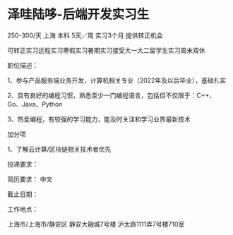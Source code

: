# 泽哇陆哆-后端开发实习生

250-300/天 上海 本科 5天／周 实习3个月 提供转正机会

可转正实习远程实习寒假实习暑期实习接受大一大二留学生实习周末双休

职位描述：

1、参与产品服务端业务开发，计算机相关专业（2022年及以后毕业），基础扎实 

 2、具有良好的编程习惯，熟悉至少一门编程语言，包括但不仅限于：C++、Go、Java、Python 

 3、热爱编程，有较强的学习能力，能及时关注和学习业界最新技术    

加分项 

 1、了解云计算/区块链相关技术者优先  

投递要求：

简历要求： 中文

截止日期：

工作地点：

上海市/上海市/静安区 静安大融城7号楼 沪太路1111弄7号楼710室